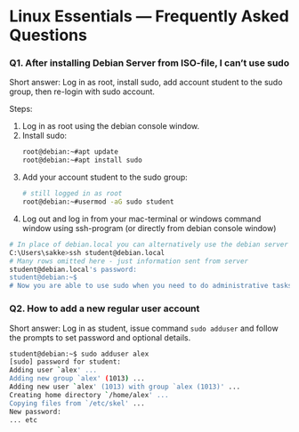 # Linux Essentials — Frequently Asked Questions

### Q1. After installing Debian Server from ISO-file, I can’t use sudo

Short answer: Log in as root, install sudo, add account student to the sudo group, then re-login with sudo account.

Steps:
1. Log in as root using the debian console window.
2. Install sudo:
   ```bash
   root@debian:~#apt update
   root@debian:~#apt install sudo
   ```
3. Add your account student to the sudo group:
   ```bash
   # still logged in as root
   root@debian:~#usermod -aG sudo student
      ```
4. Log out and log in from your mac-terminal or windows command window using ssh-program (or directly from debian console window)
```bash
# In place of debian.local you can alternatively use the debian server's IP-address
C:\Users\sakke>ssh student@debian.local
# Many rows omitted here - just information sent from server
student@debian.local's password:
student@debian:~$
# Now you are able to use sudo when you need to do administrative tasks.  
```

### Q2. How to add a new regular user account

Short answer: Log in as student, issue command `sudo adduser` and follow the prompts to set password and optional details.  
```bash
student@debian:~$ sudo adduser alex
[sudo] password for student:
Adding user `alex' ...
Adding new group `alex' (1013) ...
Adding new user `alex' (1013) with group `alex (1013)' ...
Creating home directory `/home/alex' ...
Copying files from `/etc/skel' ...
New password:
... etc
